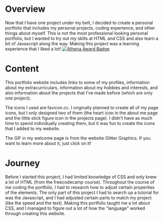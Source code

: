  # Overview
Now that I have one project under my belt, I decided to create a personal portfolio that includes my personal projects, coding experience, and other things about myself. This is not the most professional looking personal portfolio, but I wanted to try out my skills at HTML and CSS and also learn a bit of Javascript along the way. Making this project was a learning experience that I liked a lot!
[![Athena Award Badge](https://img.shields.io/endpoint?url=https%3A%2F%2Faward.athena.hackclub.com%2Fapi%2Fbadge)](https://award.athena.hackclub.com?utm_source=readme)
# Content
This portfolio website includes links to some of my profiles, information about my extracurriculars, information about my hobbies and interests, and also information about the projects that I've made before (which are only one project).

The icons I used are favicon.cc. I originally planned to create all of my page icons, but I only designed two of them (the heart icon in the about me page and the little stick figure icon in the projects page). I didn't have as much time to spend individually creating them, but it was fun to create the icons that I added to my website.

The GIF in my welcome page is from the website Glitter Graphics. If you want to learn more about it, just click on it!

# Journey
Before I started this project, I had limited knowledge of CSS and only knew a lot of HTML (from the freecodecamp course). Throughout the course of me coding the portfolio, I had to research how to adjust certain properties of the elements. The only part of this project I had to search up a tutorial for was the Javascript, and I had adjusted certain parts to match my project (like the speed and the text). Making this portfolio taught me a lot about CSS, and I managed to figure out a lot of how the "language" worked through creating this website.
